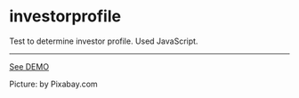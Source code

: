 # investorprofile
Test to determine investor profile. Used JavaScript. 
<br/>
<hr/>
<a href="https://afercastro.github.io/investorprofile/">See DEMO</a><br/>

Picture: by Pixabay.com
